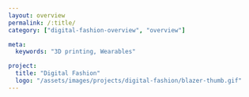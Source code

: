 ```yaml
---
layout: overview
permalink: /:title/
category: ["digital-fashion-overview", "overview"]

meta:
  keywords: "3D printing, Wearables"

project:
  title: "Digital Fashion"
  logo: "/assets/images/projects/digital-fashion/blazer-thumb.gif"
---
```

